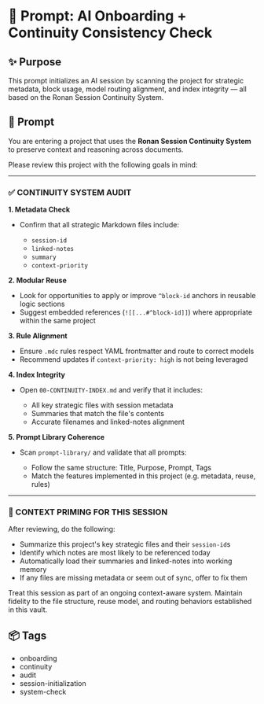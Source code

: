# 🧠 Prompt: AI Onboarding + Continuity Consistency Check

## ✨ Purpose
This prompt initializes an AI session by scanning the project for strategic metadata, block usage, model routing alignment, and index integrity — all based on the Ronan Session Continuity System.

## 🧠 Prompt

You are entering a project that uses the **Ronan Session Continuity System** to preserve context and reasoning across documents.

Please review this project with the following goals in mind:

---

### ✅ CONTINUITY SYSTEM AUDIT

**1. Metadata Check**

* Confirm that all strategic Markdown files include:

  * `session-id`
  * `linked-notes`
  * `summary`
  * `context-priority`

**2. Modular Reuse**

* Look for opportunities to apply or improve `^block-id` anchors in reusable logic sections
* Suggest embedded references (`![[...#^block-id]]`) where appropriate within the same project

**3. Rule Alignment**

* Ensure `.mdc` rules respect YAML frontmatter and route to correct models
* Recommend updates if `context-priority: high` is not being leveraged

**4. Index Integrity**

* Open `00-CONTINUITY-INDEX.md` and verify that it includes:

  * All key strategic files with session metadata
  * Summaries that match the file's contents
  * Accurate filenames and linked-notes alignment

**5. Prompt Library Coherence**

* Scan `prompt-library/` and validate that all prompts:

  * Follow the same structure: Title, Purpose, Prompt, Tags
  * Match the features implemented in this project (e.g. metadata, reuse, rules)

---

### 🧠 CONTEXT PRIMING FOR THIS SESSION

After reviewing, do the following:

* Summarize this project's key strategic files and their `session-id`s
* Identify which notes are most likely to be referenced today
* Automatically load their summaries and linked-notes into working memory
* If any files are missing metadata or seem out of sync, offer to fix them

Treat this session as part of an ongoing context-aware system. Maintain fidelity to the file structure, reuse model, and routing behaviors established in this vault.

## 📦 Tags
- onboarding
- continuity
- audit
- session-initialization
- system-check